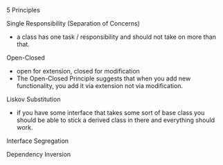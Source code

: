 5 Principles

Single Responsibility (Separation of Concerns)
- a class has one task / responsibility and should not take on more than that.

Open-Closed
- open for extension, closed for modification
- The Open-Closed Principle suggests that when you add new functionality, you add it via extension not via modification.

Liskov Substitution
- if you have some interface that takes some sort of base class you should be able
to stick a derived class in there and everything should work.

Interface Segregation

Dependency Inversion
